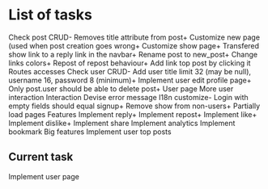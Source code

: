 # List of tasks

Check post CRUD-
  Removes title attribute from post+
  Customize new page (used when post creation goes wrong+
  Customize show page+
  Transfered show link to a reply link in the navbar+
  Rename post to new_post+
  Change links colors+
  Repost of repost behaviour+
  Add link top post by clicking it
  Routes accesses
Check user CRUD-
  Add user title limit 32 (may be null), username 16, password 8 (minimum)+
  Implement user edit profile page+
  Only post.user should be able to delete post+
  User page
  More user interaction
Interaction
  Devise error message I18n customize-
  Login with empty fields should equal signup+
  Remove show from non-users+
  Partially load pages
Features
  Implement reply+
  Implement repost+
  Implement like+
  Implement dislike+
  Implement share
  Implement analytics
  Implement bookmark
Big features
  Implement user top posts

## Current task
Implement user page
